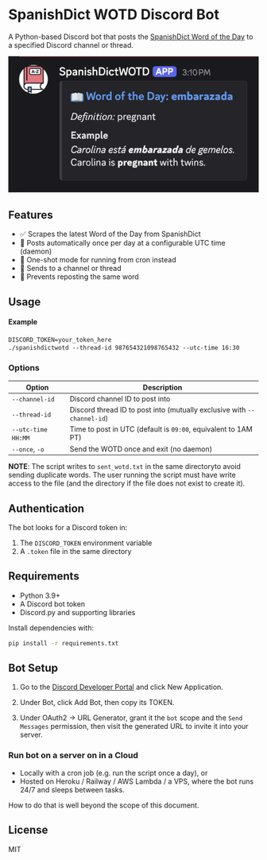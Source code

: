 # SpanishDict WOTD Discord Bot

A Python-based Discord bot that posts the [SpanishDict Word of the Day](https://www.spanishdict.com/wordoftheday) to a specified Discord channel or thread.

![](./SpanishDictWOTD_example.png)

## Features

- ✅ Scrapes the latest Word of the Day from SpanishDict
- 📆 Posts automatically once per day at a configurable UTC time (daemon)
- 🧪 One-shot mode for running from cron instead
- 💬 Sends to a channel or thread
- 🔁 Prevents reposting the same word 


## Usage

#### Example

```
DISCORD_TOKEN=your_token_here 
./spanishdictwotd --thread-id 987654321098765432 --utc-time 16:30
```

### Options

| Option                | Description                                                              |
|-----------------------|--------------------------------------------------------------------------|
| `--channel-id`        | Discord channel ID to post into                                          |
| `--thread-id`         | Discord thread ID to post into (mutually exclusive with `--channel-id`)  |
| `--utc-time HH:MM`    | Time to post in UTC (default is `09:00`, equivalent to 1AM PT)           |
| `--once`, `-o`        | Send the WOTD once and exit (no daemon)                                              |

**NOTE**: The script writes to `sent_wotd.txt` in the same directoryto avoid sending duplicate words. The user running the script must have write access to the file (and the directory if the file does not exist to create it). 


## Authentication

The bot looks for a Discord token in:

1.	The `DISCORD_TOKEN` environment variable
1.	A `.token` file in the same directory

## Requirements

- Python 3.9+
- A Discord bot token
- Discord.py and supporting libraries

Install dependencies with:

```bash
pip install -r requirements.txt
```

## Bot Setup

1.	Go to the [Discord Developer Portal](https://discord.com/developers/applications) and click New Application.

2.	Under Bot, click Add Bot, then copy its TOKEN.

3.	Under OAuth2 → URL Generator, grant it the `bot` scope and the `Send Messages` permission, then visit the generated URL to invite it into your server.  

### Run bot on a server on in a Cloud
* Locally with a cron job (e.g. run the script once a day), or
* Hosted on Heroku / Railway / AWS Lambda / a VPS, where the bot runs 24/7 and sleeps between tasks.

How to do that is well beyond the scope of this document.


## License

MIT

